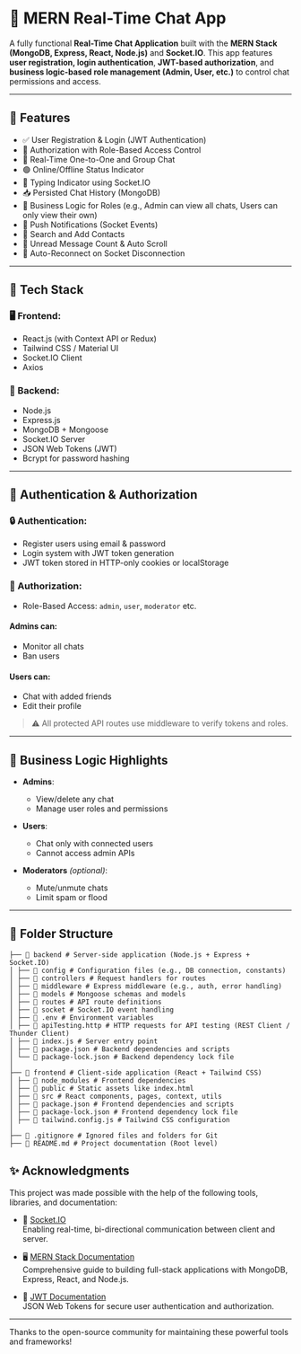 # 💬 MERN Real-Time Chat App

A fully functional **Real-Time Chat Application** built with the **MERN Stack (MongoDB, Express, React, Node.js)** and **Socket.IO**. This app features **user registration, login authentication**, **JWT-based authorization**, and **business logic-based role management (Admin, User, etc.)** to control chat permissions and access.

---

## 🚀 Features

- ✅ User Registration & Login (JWT Authentication)
- 🔐 Authorization with Role-Based Access Control
- 💬 Real-Time One-to-One and Group Chat
- 🟢 Online/Offline Status Indicator
- 📨 Typing Indicator using Socket.IO
- 📥 Persisted Chat History (MongoDB)
- 🧠 Business Logic for Roles (e.g., Admin can view all chats, Users can only view their own)
- 🔔 Push Notifications (Socket Events)
- 👥 Search and Add Contacts
- 🧹 Unread Message Count & Auto Scroll
- 🔄 Auto-Reconnect on Socket Disconnection

---

## 📁 Tech Stack

### 🖥️ Frontend:
- React.js (with Context API or Redux)
- Tailwind CSS / Material UI
- Socket.IO Client
- Axios

### 🔧 Backend:
- Node.js
- Express.js
- MongoDB + Mongoose
- Socket.IO Server
- JSON Web Tokens (JWT)
- Bcrypt for password hashing

---

## 🔐 Authentication & Authorization

### 🔒 Authentication:
- Register users using email & password
- Login system with JWT token generation
- JWT token stored in HTTP-only cookies or localStorage

### 🛂 Authorization:
- Role-Based Access: `admin`, `user`, `moderator` etc.

#### Admins can:
- Monitor all chats
- Ban users

#### Users can:
- Chat with added friends
- Edit their profile

> ⚠️ All protected API routes use middleware to verify tokens and roles.

---

## 🧠 Business Logic Highlights

- **Admins**:
  - View/delete any chat
  - Manage user roles and permissions

- **Users**:
  - Chat only with connected users
  - Cannot access admin APIs

- **Moderators** *(optional)*:
  - Mute/unmute chats
  - Limit spam or flood

---

## 🧱 Folder Structure

```📦 root
├── 📂 backend # Server-side application (Node.js + Express + Socket.IO)
│ ├── 📂 config # Configuration files (e.g., DB connection, constants)
│ ├── 📂 controllers # Request handlers for routes
│ ├── 📂 middleware # Express middleware (e.g., auth, error handling)
│ ├── 📂 models # Mongoose schemas and models
│ ├── 📂 routes # API route definitions
│ ├── 📂 socket # Socket.IO event handling
│ ├── 📁 .env # Environment variables
│ ├── 📄 apiTesting.http # HTTP requests for API testing (REST Client / Thunder Client)
│ ├── 📄 index.js # Server entry point
│ ├── 📄 package.json # Backend dependencies and scripts
│ └── 📄 package-lock.json # Backend dependency lock file
│
├── 📂 frontend # Client-side application (React + Tailwind CSS)
│ ├── 📂 node_modules # Frontend dependencies
│ ├── 📂 public # Static assets like index.html
│ ├── 📂 src # React components, pages, context, utils
│ ├── 📄 package.json # Frontend dependencies and scripts
│ ├── 📄 package-lock.json # Frontend dependency lock file
│ ├── 📄 tailwind.config.js # Tailwind CSS configuration
│
├── 📄 .gitignore # Ignored files and folders for Git
├── 📄 README.md # Project documentation (Root level)

```


## ✨ Acknowledgments

This project was made possible with the help of the following tools, libraries, and documentation:

- 🔌 [Socket.IO](https://socket.io/)  
  Enabling real-time, bi-directional communication between client and server.

- 🖥️ [MERN Stack Documentation](https://www.mongodb.com/mern-stack)  
  Comprehensive guide to building full-stack applications with MongoDB, Express, React, and Node.js.

- 🔐 [JWT Documentation](https://jwt.io/)  
  JSON Web Tokens for secure user authentication and authorization.

---

Thanks to the open-source community for maintaining these powerful tools and frameworks!


